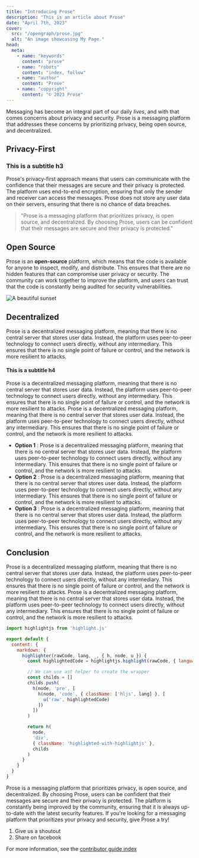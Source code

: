 ```yaml
---
title: "Introducing Prose"
description: "This is an article about Prose"
date: "April 7th, 2023"
cover:
  src: "/opengraph/prose.jpg"
  alt: "An image showcasing My Page."
head:
  meta:
    - name: "keywords"
      content: "prose"
    - name: "robots"
      content: "index, follow"
    - name: "author"
      content: "Prose"
    - name: "copyright"
      content: "© 2023 Prose"
---
```


Messaging has become an integral part of our daily *lives*, and with that comes concerns about privacy and security. Prose is a messaging platform that addresses these concerns by prioritizing privacy, being open source, and decentralized.

## Privacy-First

### This is a subtitle h3

Prose's privacy-first approach means that users can communicate with the confidence that their messages are secure and their privacy is protected. The platform uses end-to-end encryption, ensuring that only the sender and receiver can access the messages. Prose does not store any user data on their servers, ensuring that there is no chance of data breaches.

> "Prose is a messaging platform that prioritizes privacy, is open source, and decentralized. By choosing Prose, users can be confident that their messages are secure and their privacy is protected."

## Open Source

Prose is an **open-source** platform, which means that the code is available for anyone to inspect, modify, and distribute. This ensures that there are no hidden features that can compromise user privacy or security. The community can work together to improve the platform, and users can trust that the code is constantly being audited for security vulnerabilities.

![A beautiful sunset](/opengraph/prose.jpg)

## Decentralized

Prose is a decentralized messaging platform, meaning that there is no central server that stores user data. Instead, the platform uses peer-to-peer technology to connect users directly, without any intermediary. This ensures that there is no single point of failure or control, and the network is more resilient to attacks.

#### This is a subtitle h4

Prose is a decentralized messaging platform, meaning that there is no central server that stores user data. Instead, the platform uses peer-to-peer technology to connect users directly, without any intermediary. This ensures that there is no single point of failure or control, and the network is more resilient to attacks. Prose is a decentralized messaging platform, meaning that there is no central server that stores user data. Instead, the platform uses peer-to-peer technology to connect users directly, without any intermediary. This ensures that there is no single point of failure or control, and the network is more resilient to attacks.

- **Option 1** : Prose is a decentralized messaging platform, meaning that there is no central server that stores user data. Instead, the platform uses peer-to-peer technology to connect users directly, without any intermediary. This ensures that there is no single point of failure or control, and the network is more resilient to attacks.
- **Option 2** : Prose is a decentralized messaging platform, meaning that there is no central server that stores user data. Instead, the platform uses peer-to-peer technology to connect users directly, without any intermediary. This ensures that there is no single point of failure or control, and the network is more resilient to attacks.
- **Option 3** : Prose is a decentralized messaging platform, meaning that there is no central server that stores user data. Instead, the platform uses peer-to-peer technology to connect users directly, without any intermediary. This ensures that there is no single point of failure or control, and the network is more resilient to attacks.

## Conclusion
Prose is a decentralized messaging platform, meaning that there is no central server that stores user data. Instead, the platform uses peer-to-peer technology to connect users directly, without any intermediary. This ensures that there is no single point of failure or control, and the network is more resilient to attacks. Prose is a decentralized messaging platform, meaning that there is no central server that stores user data. Instead, the platform uses peer-to-peer technology to connect users directly, without any intermediary. This ensures that there is no single point of failure or control, and the network is more resilient to attacks.

```js
import highlightjs from 'highlight.js'

export default {
  content: {
    markdown: {
      highlighter(rawCode, lang, _, { h, node, u }) {
        const highlightedCode = highlightjs.highlight(rawCode, { language: lang }).value

        // We can use ast helper to create the wrapper
        const childs = []
        childs.push(
          h(node, 'pre', [
            h(node, 'code', { className: ['hljs', lang] }, [
              u('raw', highlightedCode)
            ])
          ])
        )

        return h(
          node,
          'div',
          { className: 'highlighted-with-highlightjs' },
          childs
        )
      }
    }
  }
}
```

Prose is a messaging platform that prioritizes privacy, is open source, and decentralized. By choosing Prose, users can be confident that their messages are secure and their privacy is protected. The platform is constantly being improved by the community, ensuring that it is always up-to-date with the latest security features. If you're looking for a messaging platform that prioritizes your privacy and security, give Prose a try!


1. Give us a shoutout
2. Share on facebook

For more information, see the [contributor guide index](https://github.com/Azure/azure-content/blob/master/contributor-guide/contributor-guide-index.md)



